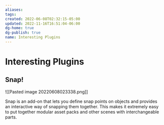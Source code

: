 ```yaml
---
aliases: 
tags: 
created: 2022-06-08T02:32:15-05:00
updated: 2022-11-16T16:51:04-06:00
dg-home: true
dg-publish: true
name: Interesting Plugins
---
```


# Interesting Plugins
## Snap!
![[Pasted image 20220608023338.png]]

Snap is an add-on that lets you define snap points on objects and provides an interactive way of snapping them together. This makes it extremely easy to put together modular asset packs and other scenes with interchangeable parts.

